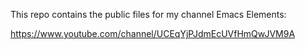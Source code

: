 This repo contains the public files for my channel Emacs Elements:

https://www.youtube.com/channel/UCEqYjPJdmEcUVfHmQwJVM9A

